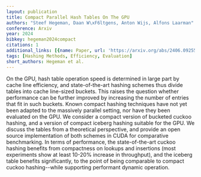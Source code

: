 ```yaml
---
layout: publication
title: Compact Parallel Hash Tables On The GPU
authors: "Steef Hegeman, Daan W\xF6ltgens, Anton Wijs, Alfons Laarman"
conference: Arxiv
year: 2024
bibkey: hegeman2024compact
citations: 1
additional_links: [{name: Paper, url: 'https://arxiv.org/abs/2406.09255'}]
tags: [Hashing Methods, Efficiency, Evaluation]
short_authors: Hegeman et al.
---
```

On the GPU, hash table operation speed is determined in large part by cache
line efficiency, and state-of-the-art hashing schemes thus divide tables into
cache line-sized buckets. This raises the question whether performance can be
further improved by increasing the number of entries that fit in such buckets.
Known compact hashing techniques have not yet been adapted to the massively
parallel setting, nor have they been evaluated on the GPU. We consider a
compact version of bucketed cuckoo hashing, and a version of compact iceberg
hashing suitable for the GPU. We discuss the tables from a theoretical
perspective, and provide an open source implementation of both schemes in CUDA
for comparative benchmarking. In terms of performance, the state-of-the-art
cuckoo hashing benefits from compactness on lookups and insertions (most
experiments show at least 10-20% increase in throughput), and the iceberg table
benefits significantly, to the point of being comparable to compact cuckoo
hashing--while supporting performant dynamic operation.